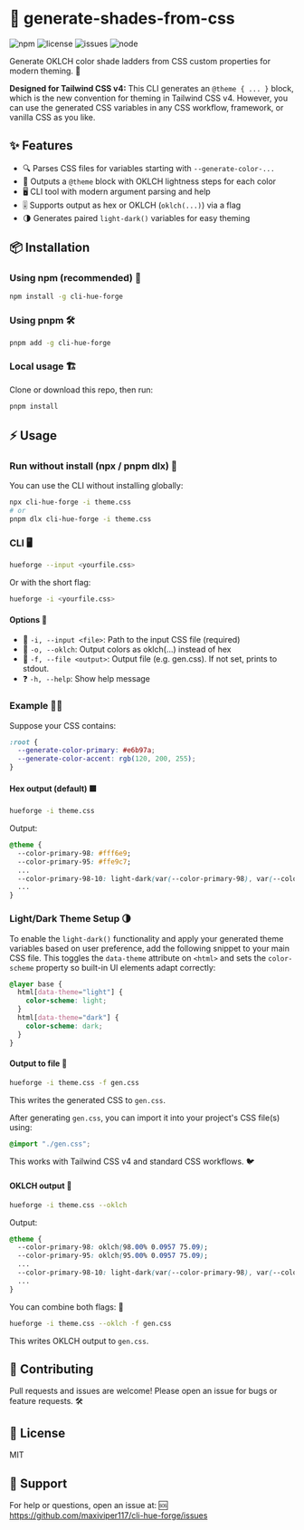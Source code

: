 # 🎨 generate-shades-from-css

![npm](https://img.shields.io/npm/v/cli-hue-forge?style=flat-square)
![license](https://img.shields.io/github/license/maxiviper117/cli-hue-forge?style=flat-square)
![issues](https://img.shields.io/github/issues/maxiviper117/cli-hue-forge?style=flat-square)
![node](https://img.shields.io/node/v/cli-hue-forge?style=flat-square)


Generate OKLCH color shade ladders from CSS custom properties for modern theming. 🌈

**Designed for Tailwind CSS v4:**
This CLI generates an `@theme { ... }` block, which is the new convention for theming in Tailwind CSS v4. However, you can use the generated CSS variables in any CSS workflow, framework, or vanilla CSS as you like.

## ✨ Features
- 🔍 Parses CSS files for variables starting with `--generate-color-...`
- 🧩 Outputs a `@theme` block with OKLCH lightness steps for each color
- 🖥️ CLI tool with modern argument parsing and help
- 🎚️ Supports output as hex or OKLCH (`oklch(...)`) via a flag
- 🌗 Generates paired `light-dark()` variables for easy theming

## 📦 Installation

### Using npm (recommended) 🚀
```sh
npm install -g cli-hue-forge
```

### Using pnpm 🛠️
```sh
pnpm add -g cli-hue-forge
```

### Local usage 🏗️
Clone or download this repo, then run:
```sh
pnpm install
```

## ⚡ Usage

### Run without install (npx / pnpm dlx) 🚀
You can use the CLI without installing globally:

```sh
npx cli-hue-forge -i theme.css
# or
pnpm dlx cli-hue-forge -i theme.css
```


### CLI 🖥️
```sh
hueforge --input <yourfile.css>
```
Or with the short flag:
```sh
hueforge -i <yourfile.css>
```


#### Options 📝
- 📂 `-i, --input <file>`: Path to the input CSS file (required)
- 🧪 `-o, --oklch`: Output colors as oklch(...) instead of hex
- 📄 `-f, --file <output>`: Output file (e.g. gen.css). If not set, prints to stdout.
- ❓ `-h, --help`: Show help message

### Example 🧑‍💻
Suppose your CSS contains:
```css
:root {
  --generate-color-primary: #e6b97a;
  --generate-color-accent: rgb(120, 200, 255);
}
```



#### Hex output (default) 🟪
```sh
hueforge -i theme.css
```
Output:
```css
@theme {
  --color-primary-98: #fff6e9;
  --color-primary-95: #ffe9c7;
  ...
  --color-primary-98-10: light-dark(var(--color-primary-98), var(--color-primary-10));
  ...
}
```

### Light/Dark Theme Setup 🌗
To enable the `light-dark()` functionality and apply your generated theme variables based on user preference, add the following snippet to your main CSS file. This toggles the `data-theme` attribute on `<html>` and sets the `color-scheme` property so built-in UI elements adapt correctly:
```css
@layer base {
  html[data-theme="light"] {
    color-scheme: light;
  }
  html[data-theme="dark"] {
    color-scheme: dark;
  }
}
```

#### Output to file 💾
```sh
hueforge -i theme.css -f gen.css
```
This writes the generated CSS to `gen.css`.

After generating `gen.css`, you can import it into your project's CSS file(s) using:
```css
@import "./gen.css";
```
This works with Tailwind CSS v4 and standard CSS workflows. 🐦



#### OKLCH output 🌈
```sh
hueforge -i theme.css --oklch
```
Output:
```css
@theme {
  --color-primary-98: oklch(98.00% 0.0957 75.09);
  --color-primary-95: oklch(95.00% 0.0957 75.09);
  ...
  --color-primary-98-10: light-dark(var(--color-primary-98), var(--color-primary-10));
  ...
}
```


You can combine both flags: 🧃
```sh
hueforge -i theme.css --oklch -f gen.css
```
This writes OKLCH output to `gen.css`.

## 🤝 Contributing
Pull requests and issues are welcome! Please open an issue for bugs or feature requests. 🛠️

## 📄 License
MIT

## 💬 Support
For help or questions, open an issue at: 🆘
https://github.com/maxiviper117/cli-hue-forge/issues
